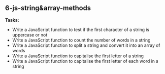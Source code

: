 ## 6-js-string&array-methods
**Tasks:**
* Write a JavaScript function to test if the first character of a string is uppercase or not
* Write a JavaScript function to count the number of words in a string
* Write a JavaScript function to split a string and convert it into an array of words
* Write a JavaScript function to capitalise the first letter of a string
* Write a JavaScript function to capitalise the first letter of each word in a string
